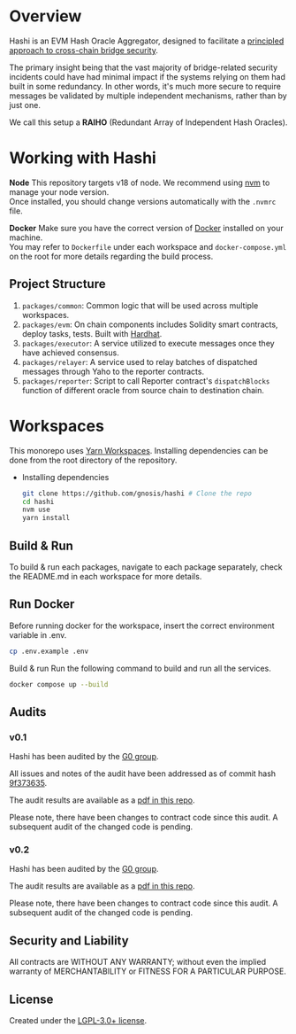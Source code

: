 # Overview

Hashi is an EVM Hash Oracle Aggregator, designed to facilitate a
[principled approach to cross-chain bridge security](https://ethresear.ch/t/a-principled-approach-to-bridges/14725?u=auryn).

The primary insight being that the vast majority of bridge-related security incidents could have had minimal impact if
the systems relying on them had built in some redundancy. In other words, it's much more secure to require messages be
validated by multiple independent mechanisms, rather than by just one.

We call this setup a **RAIHO** (Redundant Array of Independent Hash Oracles).

# Working with Hashi

**Node**
This repository targets v18 of node. We recommend using [nvm](https://github.com/nvm-sh/nvm) to manage your node version.  
Once installed, you should change versions automatically with the `.nvmrc` file.

**Docker**
Make sure you have the correct version of [Docker](https://www.docker.com/) installed on your machine.  
You may refer to `Dockerfile` under each workspace and `docker-compose.yml` on the root for more details regarding the build process.

## Project Structure

1. `packages/common`: Common logic that will be used across multiple workspaces.
2. `packages/evm`: On chain components includes Solidity smart contracts, deploy tasks, tests. Built with [Hardhat](https://hardhat.org/).
3. `packages/executor`: A service utilized to execute messages once they have achieved consensus.
4. `packages/relayer`: A service used to relay batches of dispatched messages through Yaho to the reporter contracts.
5. `packages/reporter`: Script to call Reporter contract's `dispatchBlocks` function of different oracle from source chain to destination chain.

# Workspaces

This monorepo uses [Yarn Workspaces](https://yarnpkg.com/features/workspaces). Installing dependencies can be done from the root directory of the repository.

- Installing dependencies

  ```sh
  git clone https://github.com/gnosis/hashi # Clone the repo
  cd hashi
  nvm use
  yarn install
  ```

## Build & Run

To build & run each packages, navigate to each package separately, check the README.md in each workspace for more details.

## Run Docker

Before running docker for the workspace, insert the correct environment variable in .env.

```sh
cp .env.example .env
```

Build & run
Run the following command to build and run all the services.

```sh
docker compose up --build
```

## Audits

### v0.1

Hashi has been audited by the [G0 group](https://github.com/g0-group).

All issues and notes of the audit have been addressed as of commit hash [9f373635](https://github.com/gnosis/hashi/tree/9f373635730b59478bf23215906fdb5ad525d3b7/packages/evm/contracts).

The audit results are available as a [pdf in this repo](https://github.com/gnosis/hashi/blob/main/packages/evm/contracts/docs/audits/HashiMay2023.pdf).

Please note, there have been changes to contract code since this audit. A subsequent audit of the changed code is pending.

### v0.2

Hashi has been audited by the [G0 group](https://github.com/g0-group).

The audit results are available as a [pdf in this repo](https://github.com/g0-group/Audits/blob/master/HashiMar2024.pdf).

Please note, there have been changes to contract code since this audit. A subsequent audit of the changed code is pending.

## Security and Liability

All contracts are WITHOUT ANY WARRANTY; without even the implied warranty of MERCHANTABILITY or FITNESS FOR A PARTICULAR
PURPOSE.

## License

Created under the [LGPL-3.0+ license](LICENSE).
